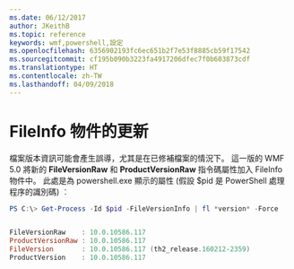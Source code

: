 ```yaml
---
ms.date: 06/12/2017
author: JKeithB
ms.topic: reference
keywords: wmf,powershell,設定
ms.openlocfilehash: 6356902193fc6ec651b2f7e53f8885cb59f17542
ms.sourcegitcommit: cf195b090b3223fa4917206dfec7f0b603873cdf
ms.translationtype: HT
ms.contentlocale: zh-TW
ms.lasthandoff: 04/09/2018
---
```

# <a name="updates-to-fileinfo-object"></a>FileInfo 物件的更新
檔案版本資訊可能會產生誤導，尤其是在已修補檔案的情況下。 這一版的 WMF 5.0 將新的 **FileVersionRaw** 和 **ProductVersionRaw** 指令碼屬性加入 FileInfo 物件中。 此處是為 powershell.exe 顯示的屬性 (假設 $pid 是 PowerShell 處理程序的識別碼) ︰

```powershell
PS C:\> Get-Process -Id $pid -FileVersionInfo | fl *version* -Force


FileVersionRaw    : 10.0.10586.117
ProductVersionRaw : 10.0.10586.117
FileVersion       : 10.0.10586.117 (th2_release.160212-2359)
ProductVersion    : 10.0.10586.117